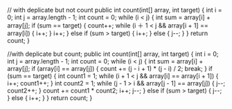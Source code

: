 // with deplicate but not count
public int count(int[] array, int target) {
  int i = 0;
  int j = array.length - 1;
  int count = 0;
  while (i < j) {
    int sum = array[i] + array[j];
    if (sum == target) {
      count++;
      while (i ＋ 1 < j && array[i + 1] == array[i]) {
        i++;
      }
      i++;
    } else if (sum > target) {
      i++;
    } else {
      j--;
    }
  }
  return count;
}

//with deplicate but count;
public int count(int[] array, int target) {
  int i = 0;
  int j = array.length - 1;
  int count = 0;
  while (i < j) {
    int sum = array[i] + array[j];
    if (array[i] == array[j]) {
      count += (j - i + 1) * (j - i) / 2; 
      break;
    }
    if (sum == target) {
      int count1 = 1;
      while (i + 1 < j && array[i] == array[i + 1]) {
        i++;
        count1++;
      }
      int count2 = 1;
      while (j - 1 > i && array[j - 1] == array[j]) {
        j--;
        count2++;
      }
      count += count1 * count2;
      i++;
      j--;
    } else if (sum > target) {
      j--;
    } else {
      i++;
    }
  }
  return count;
}
